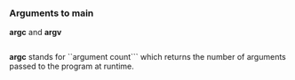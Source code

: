### Arguments to main
**argc** and **argv**
```argc
```
**argc** stands for ``argument  count``` which returns the number of arguments passed to the program at runtime.
